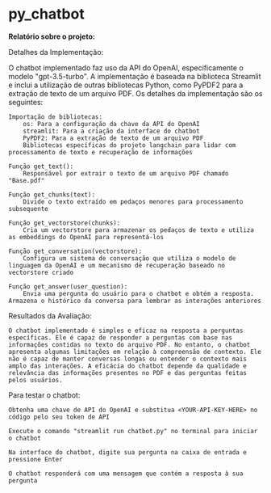 # py_chatbot

**Relatório sobre o projeto:**

Detalhes da Implementação:

O chatbot implementado faz uso da API do OpenAI, especificamente o modelo "gpt-3.5-turbo". A implementação é baseada na biblioteca Streamlit e inclui a utilização de outras bibliotecas Python, como PyPDF2 para a extração de texto de um arquivo PDF. Os detalhes da implementação são os seguintes:

    Importação de bibliotecas:
        os: Para a configuração da chave da API do OpenAI
        streamlit: Para a criação da interface do chatbot
        PyPDF2: Para a extração de texto de um arquivo PDF
        Bibliotecas específicas do projeto langchain para lidar com processamento de texto e recuperação de informações

    Função get_text():
        Responsável por extrair o texto de um arquivo PDF chamado "Base.pdf"

    Função get_chunks(text):
        Divide o texto extraído em pedaços menores para processamento subsequente

    Função get_vectorstore(chunks):
        Cria um vectorstore para armazenar os pedaços de texto e utiliza as embeddings do OpenAI para representá-los

    Função get_conversation(vectorstore):
        Configura um sistema de conversação que utiliza o modelo de linguagem da OpenAI e um mecanismo de recuperação baseado no vectorstore criado

    Função get_answer(user_question):
        Envia uma pergunta do usuário para o chatbot e obtém a resposta. Armazena o histórico da conversa para lembrar as interações anteriores

Resultados da Avaliação:
    
    O chatbot implementado é simples e eficaz na resposta a perguntas específicas. Ele é capaz de responder a perguntas com base nas informações contidas no texto do arquivo PDF. No entanto, o chatbot apresenta algumas limitações em relação à compreensão de contexto. Ele não é capaz de manter conversas longas ou entender o contexto mais amplo das interações. A eficácia do chatbot depende da qualidade e relevância das informações presentes no PDF e das perguntas feitas pelos usuários.

Para testar o chatbot:

    Obtenha uma chave de API do OpenAI e substitua <YOUR-API-KEY-HERE> no código pelo seu token de API

    Execute o comando "streamlit run chatbot.py" no terminal para iniciar o chatbot

    Na interface do chatbot, digite sua pergunta na caixa de entrada e pressione Enter

    O chatbot responderá com uma mensagem que contém a resposta à sua pergunta
